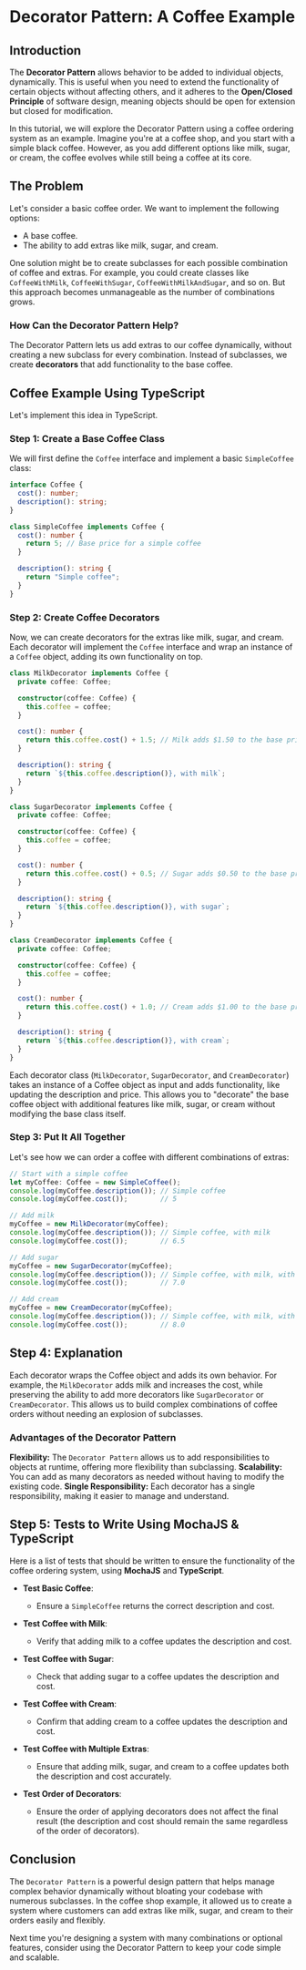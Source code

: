 # Decorator Pattern: A Coffee Example

## Introduction

The **Decorator Pattern** allows behavior to be added to individual objects, dynamically. This is useful when you need to extend the functionality of certain objects without affecting others, and it adheres to the **Open/Closed Principle** of software design, meaning objects should be open for extension but closed for modification.

In this tutorial, we will explore the Decorator Pattern using a coffee ordering system as an example. Imagine you're at a coffee shop, and you start with a simple black coffee. However, as you add different options like milk, sugar, or cream, the coffee evolves while still being a coffee at its core.

## The Problem

Let's consider a basic coffee order. We want to implement the following options:

- A base coffee.
- The ability to add extras like milk, sugar, and cream.

One solution might be to create subclasses for each possible combination of coffee and extras. For example, you could create classes like `CoffeeWithMilk`, `CoffeeWithSugar`, `CoffeeWithMilkAndSugar`, and so on. But this approach becomes unmanageable as the number of combinations grows.

### How Can the Decorator Pattern Help?

The Decorator Pattern lets us add extras to our coffee dynamically, without creating a new subclass for every combination. Instead of subclasses, we create **decorators** that add functionality to the base coffee.

## Coffee Example Using TypeScript

Let's implement this idea in TypeScript.

### Step 1: Create a Base Coffee Class

We will first define the `Coffee` interface and implement a basic `SimpleCoffee` class:

```typescript
interface Coffee {
  cost(): number;
  description(): string;
}

class SimpleCoffee implements Coffee {
  cost(): number {
    return 5; // Base price for a simple coffee
  }

  description(): string {
    return "Simple coffee";
  }
}
```

### Step 2: Create Coffee Decorators

Now, we can create decorators for the extras like milk, sugar, and cream.
Each decorator will implement the `Coffee` interface and wrap an instance of a `Coffee` object, adding its own functionality on top.

```typescript
class MilkDecorator implements Coffee {
  private coffee: Coffee;

  constructor(coffee: Coffee) {
    this.coffee = coffee;
  }

  cost(): number {
    return this.coffee.cost() + 1.5; // Milk adds $1.50 to the base price
  }

  description(): string {
    return `${this.coffee.description()}, with milk`;
  }
}

class SugarDecorator implements Coffee {
  private coffee: Coffee;

  constructor(coffee: Coffee) {
    this.coffee = coffee;
  }

  cost(): number {
    return this.coffee.cost() + 0.5; // Sugar adds $0.50 to the base price
  }

  description(): string {
    return `${this.coffee.description()}, with sugar`;
  }
}

class CreamDecorator implements Coffee {
  private coffee: Coffee;

  constructor(coffee: Coffee) {
    this.coffee = coffee;
  }

  cost(): number {
    return this.coffee.cost() + 1.0; // Cream adds $1.00 to the base price
  }

  description(): string {
    return `${this.coffee.description()}, with cream`;
  }
}
```

Each decorator class (`MilkDecorator`, `SugarDecorator`, and `CreamDecorator`) takes an instance of a Coffee object as input and adds functionality, like updating the description and price. This allows you to "decorate" the base coffee object with additional features like milk, sugar, or cream without modifying the base class itself.

### Step 3: Put It All Together

Let's see how we can order a coffee with different combinations of extras:

```typescript
// Start with a simple coffee
let myCoffee: Coffee = new SimpleCoffee();
console.log(myCoffee.description()); // Simple coffee
console.log(myCoffee.cost());        // 5

// Add milk
myCoffee = new MilkDecorator(myCoffee);
console.log(myCoffee.description()); // Simple coffee, with milk
console.log(myCoffee.cost());        // 6.5

// Add sugar
myCoffee = new SugarDecorator(myCoffee);
console.log(myCoffee.description()); // Simple coffee, with milk, with sugar
console.log(myCoffee.cost());        // 7.0

// Add cream
myCoffee = new CreamDecorator(myCoffee);
console.log(myCoffee.description()); // Simple coffee, with milk, with sugar, with cream
console.log(myCoffee.cost());        // 8.0
```

## Step 4: Explanation

Each decorator wraps the Coffee object and adds its own behavior. For example, the `MilkDecorator` adds milk and increases the cost, 
while preserving the ability to add more decorators like `SugarDecorator` or `CreamDecorator`. 
This allows us to build complex combinations of coffee orders without needing an explosion of subclasses.

### Advantages of the Decorator Pattern

**Flexibility:** The `Decorator Pattern` allows us to add responsibilities to objects at runtime, offering more flexibility than subclassing.
**Scalability:** You can add as many decorators as needed without having to modify the existing code.
**Single Responsibility:** Each decorator has a single responsibility, making it easier to manage and understand.

## Step 5: Tests to Write Using MochaJS & TypeScript

Here is a list of tests that should be written to ensure the functionality of the coffee ordering system, using **MochaJS** and **TypeScript**.

- **Test Basic Coffee**: 
  - Ensure a `SimpleCoffee` returns the correct description and cost.

- **Test Coffee with Milk**: 
  - Verify that adding milk to a coffee updates the description and cost.

- **Test Coffee with Sugar**: 
  - Check that adding sugar to a coffee updates the description and cost.

- **Test Coffee with Cream**: 
  - Confirm that adding cream to a coffee updates the description and cost.

- **Test Coffee with Multiple Extras**:
  - Ensure that adding milk, sugar, and cream to a coffee updates both the description and cost accurately.

- **Test Order of Decorators**:
  - Ensure the order of applying decorators does not affect the final result (the description and cost should remain the same regardless of the order of decorators).


## Conclusion

The `Decorator Pattern` is a powerful design pattern that helps manage complex behavior dynamically without bloating your codebase with numerous subclasses. In the coffee shop example, it allowed us to create a system where customers can add extras like milk, sugar, and cream to their orders easily and flexibly.

Next time you're designing a system with many combinations or optional features, consider using the Decorator Pattern to keep your code simple and scalable.




